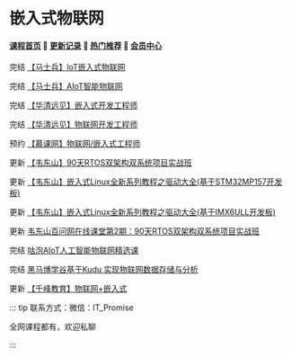 # 嵌入式物联网

#### [**课程首页**](../../README.md) 💖 [**更新记录**](./gxjl-2023.md) 💖 [**热门推荐**](./rmtj.md) 💖 [**会员中心**](./vip.md)

完结 [【马士兵】IoT嵌入式物联网](https://www.mashibing.com/subject/13)

完结 [【马士兵】AIoT智能物联网](https://www.mashibing.com/subject/16)

完结 [【华清远见】嵌入式开发工程师](http://www.makeru.com.cn/roadmap/emb)

完结 [【华清远见】物联网开发工程师](http://www.makeru.com.cn/roadmap/iot)

预约 [【慕课网】物联网/嵌入式工程师](https://class.imooc.com/sale/embedded)

更新 [【韦东山】90天RTOS双架构双系统项目实战班](https://m.tb.cn/h.UoNV28F?tk=pYwidS2IHBU)

更新 [【韦东山】嵌入式Linux全新系列教程之驱动大全(基于STM32MP157开发板)](https://m.tb.cn/h.UoN5xxq?tk=SAObdS2uyex)

更新 [【韦东山】嵌入式Linux全新系列教程之驱动大全(基于IMX6ULL开发板)](https://m.tb.cn/h.UoN5xxq?tk=SAObdS2uyex)

更新 [韦东山百问网在线课堂第2期：90天RTOS双架构双系统项目实战班](https://m.tb.cn/h.UrbqOpM?tk=AAARd9E5cwbCZ3457)

完结 [咕泡AIoT人工智能物联网精选课](https://ke.gupaoedu.cn/course/vip/1887)

完结 [黑马博学谷基于Kudu 实现物联网数据存储与分析](https://www.boxuegu.com/course/detail-3128.html)

更新 [【千峰教育】物联网+嵌入式](http://wap.mobiletrain.org/wlw.html)

::: tip
联系方式：微信：IT_Promise

全网课程都有，欢迎私聊

 

:::